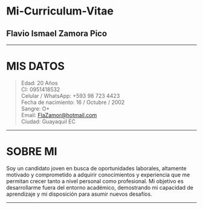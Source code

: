 # Mi-Curriculum-Vitae
## Flavio Ismael Zamora Pico
***

# MIS DATOS

> Edad: 20 Años  <br/>
> CI: 0951418532  <br/>
> Celular / WhatsApp: +593 98 723 4423  <br/>
> Fecha de nacimiento:  16 / Octubre / 2002  <br/>
> Sangre: O+  <br/>
> Email:  FlaZamor@hotmail.com  <br/>
> Ciudad: Guayaquil EC

***
# SOBRE MI

Soy un candidato joven en busca de oportunidades laborales, altamente motivado y comprometido a adquirir conocimientos y experiencia que me permitan crecer tanto a nivel personal como profesional. Mi objetivo es desarrollarme fuera del entorno académico, demostrando mi capacidad de aprendizaje y mi disposición para asumir nuevos desafíos.
***
